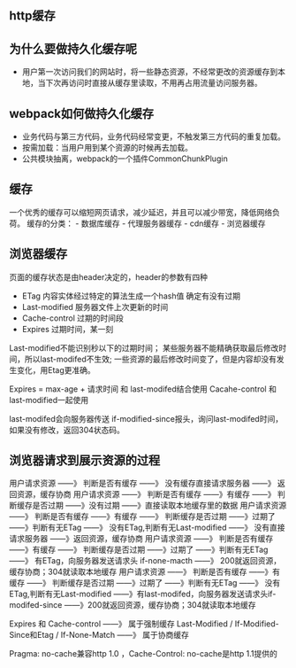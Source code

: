 ## http缓存

## 为什么要做持久化缓存呢
- 用户第一次访问我们的网站时，将一些静态资源，不经常更改的资源缓存到本地，当下次再访问时直接从缓存里读取，不用再占用流量访问服务器。

## webpack如何做持久化缓存
- 业务代码与第三方代码，业务代码经常变更，不触发第三方代码的重复加载。
- 按需加载：当用户用到某个资源的时候再去加载。
- 公共模块抽离，webpack的一个插件CommonChunkPlugin

## 缓存
一个优秀的缓存可以缩短网页请求，减少延迟，并且可以减少带宽，降低网络负荷。
缓存的分类：
    - 数据库缓存
    - 代理服务器缓存
    - cdn缓存
    - 浏览器缓存

## 浏览器缓存
页面的缓存状态是由header决定的，header的参数有四种
- ETag 内容实体经过特定的算法生成一个hash值 确定有没有过期
- Last-modified 服务器文件上次更新的时间
- Cache-control 过期的时间段
- Expires 过期时间，某一刻

Last-modified不能识别秒以下的过期时间；
某些服务器不能精确获取最后修改时间，所以last-modifed不生效;
一些资源的最后修改时间变了，但是内容却没有发生变化，用Etag更准确。

Expires = max-age +  请求时间 和 last-modifed结合使用
Cacahe-control 和 last-modified一起使用

last-modifed会向服务器传送 if-modified-since报头，询问last-modifed时间，如果没有修改，返回304状态码。

## 浏览器请求到展示资源的过程
用户请求资源 ——》 判断是否有缓存 ——》 没有缓存直接请求服务器 ——》 返回资源，缓存协商
用户请求资源 ——》 判断是否有缓存 ——》有缓存 ——》 判断缓存是否过期 ——》没有过期 ——》直接读取本地缓存里的数据
用户请求资源 ——》 判断是否有缓存 ——》有缓存 ——》 判断缓存是否过期 ——》过期了 ——》判断有无ETag ——》 没有ETag,判断有无Last-modified ——》 没有直接请求服务器 ——》返回资源，缓存协商
用户请求资源 ——》 判断是否有缓存 ——》有缓存 ——》 判断缓存是否过期 ——》过期了 ——》判断有无ETag ——》 有ETag，向服务器发送请求头 if-none-macth ——》 200就返回资源，缓存协商；304就读取本地缓存
用户请求资源 ——》 判断是否有缓存 ——》有缓存 ——》 判断缓存是否过期 ——》过期了 ——》判断有无ETag ——》 没有ETag,判断有无Last-modified ——》有last-modifed，向服务器发送请求头if-modifed-since ——》200就返回资源，缓存协商；304就读取本地缓存

Expires 和 Cache-control ——》 属于强制缓存
Last-Modified / If-Modified-Since和Etag / If-None-Match ——》 属于协商缓存

Pragma: no-cache兼容http 1.0 ，Cache-Control: no-cache是http 1.1提供的
